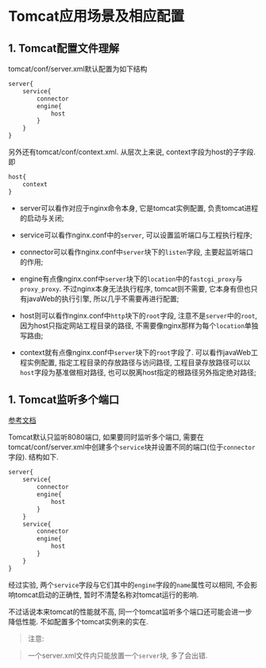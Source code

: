 # Tomcat应用场景及相应配置

## 1. Tomcat配置文件理解

tomcat/conf/server.xml默认配置为如下结构

```xml
server{
    service{
        connector
        engine{
            host
        }
    }
}
```

另外还有tomcat/conf/context.xml. 从层次上来说, context字段为host的子字段. 即

```xml
host{
    context
}
```

- server可以看作对应于nginx命令本身, 它是tomcat实例配置, 负责tomcat进程的启动与关闭;

- service可以看作nginx.conf中的`server`, 可以设置监听端口与工程执行程序;

- connector可以看作nginx.conf中`server`块下的`listen`字段, 主要起监听端口的作用;

- engine有点像nginx.conf中`server`块下的`location`中的`fastcgi_proxy`与`proxy_proxy`. 不过nginx本身无法执行程序, tomcat则不需要, 它本身有但也只有javaWeb的执行引擎, 所以几乎不需要再进行配置;

- host则可以看作nginx.conf中`http`块下的`root`字段, 注意不是`server`中的`root`, 因为host只指定网站工程目录的路径, 不需要像nginx那样为每个`location`单独写路由;

- context就有点像nginx.conf中`server`块下的`root`字段了. 可以看作javaWeb工程实例配置, 指定工程目录的存放路径与访问路径, 工程目录存放路径可以以`host`字段为基准做相对路径, 也可以脱离host指定的根路径另外指定绝对路径;

## 1. Tomcat监听多个端口

[参考文档](http://linder.iteye.com/blog/782071)

Tomcat默认只监听8080端口, 如果要同时监听多个端口, 需要在tomcat/conf/server.xml中创建多个`service`块并设置不同的端口(位于`connector`字段). 结构如下.

```xml
server{
    service{
        connector
        engine{
            host
        }
    }
    service{
        connector
        engine{
            host
        }
    }
}
```

经过实验, 两个`service`字段与它们其中的`engine`字段的`name`属性可以相同, 不会影响tomcat启动的正确性, 暂时不清楚名称对tomcat运行的影响.

不过话说本来tomcat的性能就不高, 同一个tomcat监听多个端口还可能会进一步降低性能. 不如配置多个tomcat实例来的实在.

> 注意:

> 一个server.xml文件内只能放置一个`server`块, 多了会出错.